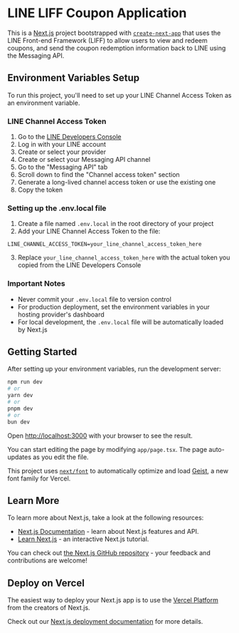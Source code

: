 # LINE LIFF Coupon Application

This is a [Next.js](https://nextjs.org) project bootstrapped with [`create-next-app`](https://nextjs.org/docs/app/api-reference/cli/create-next-app) that uses the LINE Front-end Framework (LIFF) to allow users to view and redeem coupons, and send the coupon redemption information back to LINE using the Messaging API.

## Environment Variables Setup

To run this project, you'll need to set up your LINE Channel Access Token as an environment variable.

### LINE Channel Access Token

1. Go to the [LINE Developers Console](https://developers.line.biz/console/)
2. Log in with your LINE account
3. Create or select your provider
4. Create or select your Messaging API channel
5. Go to the "Messaging API" tab
6. Scroll down to find the "Channel access token" section
7. Generate a long-lived channel access token or use the existing one
8. Copy the token

### Setting up the .env.local file

1. Create a file named `.env.local` in the root directory of your project
2. Add your LINE Channel Access Token to the file:

```
LINE_CHANNEL_ACCESS_TOKEN=your_line_channel_access_token_here
```

3. Replace `your_line_channel_access_token_here` with the actual token you copied from the LINE Developers Console

### Important Notes

- Never commit your `.env.local` file to version control
- For production deployment, set the environment variables in your hosting provider's dashboard
- For local development, the `.env.local` file will be automatically loaded by Next.js

## Getting Started

After setting up your environment variables, run the development server:

```bash
npm run dev
# or
yarn dev
# or
pnpm dev
# or
bun dev
```

Open [http://localhost:3000](http://localhost:3000) with your browser to see the result.

You can start editing the page by modifying `app/page.tsx`. The page auto-updates as you edit the file.

This project uses [`next/font`](https://nextjs.org/docs/app/building-your-application/optimizing/fonts) to automatically optimize and load [Geist](https://vercel.com/font), a new font family for Vercel.

## Learn More

To learn more about Next.js, take a look at the following resources:

- [Next.js Documentation](https://nextjs.org/docs) - learn about Next.js features and API.
- [Learn Next.js](https://nextjs.org/learn) - an interactive Next.js tutorial.

You can check out [the Next.js GitHub repository](https://github.com/vercel/next.js) - your feedback and contributions are welcome!

## Deploy on Vercel

The easiest way to deploy your Next.js app is to use the [Vercel Platform](https://vercel.com/new?utm_medium=default-template&filter=next.js&utm_source=create-next-app&utm_campaign=create-next-app-readme) from the creators of Next.js.

Check out our [Next.js deployment documentation](https://nextjs.org/docs/app/building-your-application/deploying) for more details.
